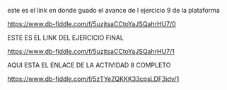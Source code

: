 este es el link en donde guado el avance de l ejercicio 9 de la plataforma

https://www.db-fiddle.com/f/5uzjtsaCCtoYaJSQahrHU7/0

ESTE ES EL LINK DEL EJERCICIO FINAL

https://www.db-fiddle.com/f/5uzjtsaCCtoYaJSQahrHU7/1


AQUI ESTA EL ENLACE DE LA ACTIVIDAD 8 COMPLETO


https://www.db-fiddle.com/f/5zTYeZQKKK33cpsLDF3idv/1

